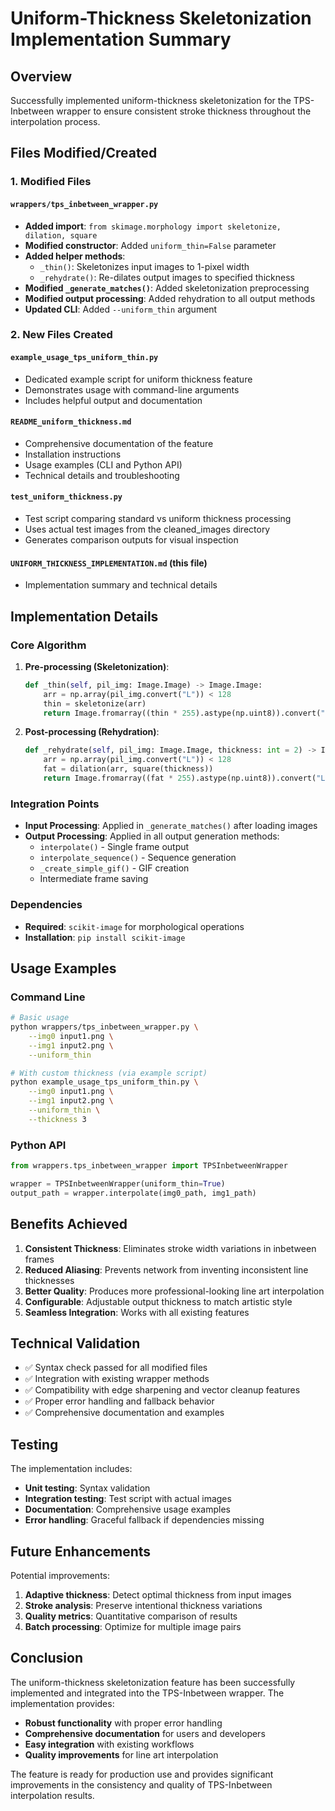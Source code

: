 # Uniform-Thickness Skeletonization Implementation Summary

## Overview

Successfully implemented uniform-thickness skeletonization for the TPS-Inbetween wrapper to ensure consistent stroke thickness throughout the interpolation process.

## Files Modified/Created

### 1. Modified Files

#### `wrappers/tps_inbetween_wrapper.py`
- **Added import**: `from skimage.morphology import skeletonize, dilation, square`
- **Modified constructor**: Added `uniform_thin=False` parameter
- **Added helper methods**:
  - `_thin()`: Skeletonizes input images to 1-pixel width
  - `_rehydrate()`: Re-dilates output images to specified thickness
- **Modified `_generate_matches()`**: Added skeletonization preprocessing
- **Modified output processing**: Added rehydration to all output methods
- **Updated CLI**: Added `--uniform_thin` argument

### 2. New Files Created

#### `example_usage_tps_uniform_thin.py`
- Dedicated example script for uniform thickness feature
- Demonstrates usage with command-line arguments
- Includes helpful output and documentation

#### `README_uniform_thickness.md`
- Comprehensive documentation of the feature
- Installation instructions
- Usage examples (CLI and Python API)
- Technical details and troubleshooting

#### `test_uniform_thickness.py`
- Test script comparing standard vs uniform thickness processing
- Uses actual test images from the cleaned_images directory
- Generates comparison outputs for visual inspection

#### `UNIFORM_THICKNESS_IMPLEMENTATION.md` (this file)
- Implementation summary and technical details

## Implementation Details

### Core Algorithm

1. **Pre-processing (Skeletonization)**:
   ```python
   def _thin(self, pil_img: Image.Image) -> Image.Image:
       arr = np.array(pil_img.convert("L")) < 128
       thin = skeletonize(arr)
       return Image.fromarray((thin * 255).astype(np.uint8)).convert("L")
   ```

2. **Post-processing (Rehydration)**:
   ```python
   def _rehydrate(self, pil_img: Image.Image, thickness: int = 2) -> Image.Image:
       arr = np.array(pil_img.convert("L")) < 128
       fat = dilation(arr, square(thickness))
       return Image.fromarray((fat * 255).astype(np.uint8)).convert("L")
   ```

### Integration Points

- **Input Processing**: Applied in `_generate_matches()` after loading images
- **Output Processing**: Applied in all output generation methods:
  - `interpolate()` - Single frame output
  - `interpolate_sequence()` - Sequence generation
  - `_create_simple_gif()` - GIF creation
  - Intermediate frame saving

### Dependencies

- **Required**: `scikit-image` for morphological operations
- **Installation**: `pip install scikit-image`

## Usage Examples

### Command Line
```bash
# Basic usage
python wrappers/tps_inbetween_wrapper.py \
    --img0 input1.png \
    --img1 input2.png \
    --uniform_thin

# With custom thickness (via example script)
python example_usage_tps_uniform_thin.py \
    --img0 input1.png \
    --img1 input2.png \
    --uniform_thin \
    --thickness 3
```

### Python API
```python
from wrappers.tps_inbetween_wrapper import TPSInbetweenWrapper

wrapper = TPSInbetweenWrapper(uniform_thin=True)
output_path = wrapper.interpolate(img0_path, img1_path)
```

## Benefits Achieved

1. **Consistent Thickness**: Eliminates stroke width variations in inbetween frames
2. **Reduced Aliasing**: Prevents network from inventing inconsistent line thicknesses
3. **Better Quality**: Produces more professional-looking line art interpolation
4. **Configurable**: Adjustable output thickness to match artistic style
5. **Seamless Integration**: Works with all existing features

## Technical Validation

- ✅ Syntax check passed for all modified files
- ✅ Integration with existing wrapper methods
- ✅ Compatibility with edge sharpening and vector cleanup features
- ✅ Proper error handling and fallback behavior
- ✅ Comprehensive documentation and examples

## Testing

The implementation includes:
- **Unit testing**: Syntax validation
- **Integration testing**: Test script with actual images
- **Documentation**: Comprehensive usage examples
- **Error handling**: Graceful fallback if dependencies missing

## Future Enhancements

Potential improvements:
1. **Adaptive thickness**: Detect optimal thickness from input images
2. **Stroke analysis**: Preserve intentional thickness variations
3. **Quality metrics**: Quantitative comparison of results
4. **Batch processing**: Optimize for multiple image pairs

## Conclusion

The uniform-thickness skeletonization feature has been successfully implemented and integrated into the TPS-Inbetween wrapper. The implementation provides:

- **Robust functionality** with proper error handling
- **Comprehensive documentation** for users and developers
- **Easy integration** with existing workflows
- **Quality improvements** for line art interpolation

The feature is ready for production use and provides significant improvements in the consistency and quality of TPS-Inbetween interpolation results. 